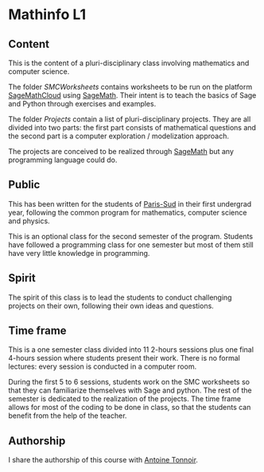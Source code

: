 # Mathinfo L1

## Content

This is the content of a pluri-disciplinary class involving mathematics and
computer science.

The folder *SMCWorksheets* contains worksheets to be run on the platform [SageMathCloud](https://cloud.sagemath.com/)
using [SageMath](http://www.sagemath.org/). Their intent is to teach the basics
of Sage and Python through exercises and examples.

The folder *Projects* contain a list of pluri-disciplinary projects. They are all 
divided into two parts: the first part consists of mathematical
questions and the second part is a computer exploration / modelization approach. 

The projects are conceived to be realized through [SageMath](http://www.sagemath.org/)
but any programming language could do.


## Public

This has been written for the students of [Paris-Sud](http://www.u-psud.fr/fr/formations/diplomes/licences/sciences-technologies-sante/mpi.html)
in their first undergrad year, following the common program for mathematics,
computer science and physics.

This is an optional class for the second semester of the program. Students have 
followed a programming class for one semester but most of them still have very 
little knowledge in programming.

## Spirit

The spirit of this class is to lead the students to conduct challenging projects
on their own, following their own ideas and questions. 

## Time frame

This is a one semester class divided into 11 2-hours sessions plus one final 4-hours 
session where students present their work. There is no formal
lectures: every session is conducted in a computer room. 

During the first 5 to 6 sessions, students work on the SMC worksheets so that 
they can familiarize themselves with Sage and python. The rest of the semester
is dedicated to the realization of the projects. The time frame allows for most 
of the coding to be done in class, so that the students can benefit from the help 
of the teacher.

## Authorship

I share the authorship of this course with [Antoine Tonnoir](https://m3disim.saclay.inria.fr/people/antoine-tonnoir/).
